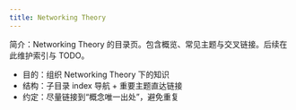 ```yaml
---
title: Networking Theory
---
```


简介：Networking Theory 的目录页。包含概览、常见主题与交叉链接。后续在此维护索引与 TODO。

- 目的：组织 Networking Theory 下的知识
- 结构：子目录 index 导航 + 重要主题直达链接
- 约定：尽量链接到“概念唯一出处”，避免重复
